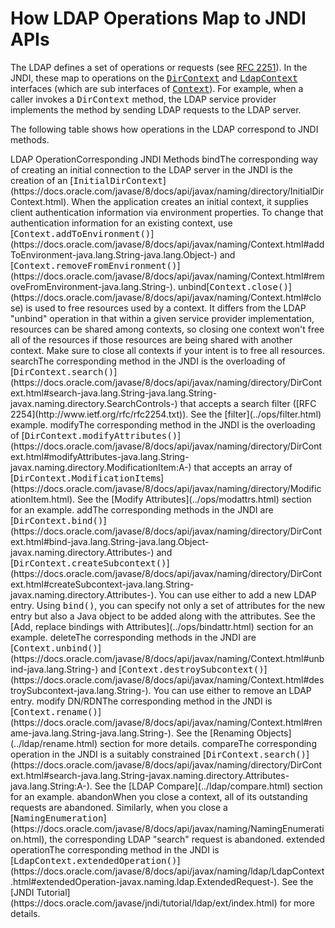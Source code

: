 
# How LDAP Operations Map to JNDI APIs

The LDAP defines a set of operations or requests (see 
[RFC 2251](http://www.ietf.org/rfc/rfc2251.txt)). In the JNDI, these map to operations on the 
[<tt>DirContext</tt>](https://docs.oracle.com/javase/8/docs/api/javax/naming/directory/DirContext.html) and 
[<tt>LdapContext</tt>](https://docs.oracle.com/javase/8/docs/api/javax/naming/ldap/LdapContext.html) interfaces (which are sub interfaces of 
[<tt>Context</tt>](https://docs.oracle.com/javase/8/docs/api/javax/naming/Context.html)). For example, when a caller invokes a <tt>DirContext</tt> method, the LDAP service provider implements the method by sending LDAP requests to the LDAP server.

The following table shows how operations in the LDAP correspond to JNDI methods.
<th id="h1">LDAP Operation</th><th id="h2">Corresponding JNDI Methods</th>
<td headers="h1">bind</td><td headers="h2">The corresponding way of creating an initial connection to the LDAP server in the JNDI is the creation of an [<tt>InitialDirContext</tt>](https://docs.oracle.com/javase/8/docs/api/javax/naming/directory/InitialDirContext.html). When the application creates an initial context, it supplies client authentication information via environment properties. To change that authentication information for an existing context, use [<tt>Context.addToEnvironment()</tt>](https://docs.oracle.com/javase/8/docs/api/javax/naming/Context.html#addToEnvironment-java.lang.String-java.lang.Object-) and [<tt>Context.removeFromEnvironment()</tt>](https://docs.oracle.com/javase/8/docs/api/javax/naming/Context.html#removeFromEnvironment-java.lang.String-).</td>
<td headers="h1">unbind</td><td headers="h2">[<tt>Context.close()</tt>](https://docs.oracle.com/javase/8/docs/api/javax/naming/Context.html#close) is used to free resources used by a context. It differs from the LDAP "unbind" operation in that within a given service provider implementation, resources can be shared among contexts, so closing one context won't free all of the resources if those resources are being shared with another context. Make sure to close all contexts if your intent is to free all resources.</td>
<td headers="h1">search</td><td headers="h2">The corresponding method in the JNDI is the overloading of [<tt>DirContext.search()</tt>](https://docs.oracle.com/javase/8/docs/api/javax/naming/directory/DirContext.html#search-java.lang.String-java.lang.String-javax.naming.directory.SearchControls-) that accepts a search filter ([RFC 2254](http://www.ietf.org/rfc/rfc2254.txt)). See the [filter](../ops/filter.html) example.</td>
<td headers="h1">modify</td><td headers="h2">The corresponding method in the JNDI is the overloading of [<tt>DirContext.modifyAttributes()</tt>](https://docs.oracle.com/javase/8/docs/api/javax/naming/directory/DirContext.html#modifyAttributes-java.lang.String-javax.naming.directory.ModificationItem:A-) that accepts an array of [<tt>DirContext.ModificationItem</tt>s](https://docs.oracle.com/javase/8/docs/api/javax/naming/directory/ModificationItem.html). See the [Modify Attributes](../ops/modattrs.html) section for an example.</td>
<td headers="h1">add</td><td headers="h2">The corresponding methods in the JNDI are [<tt>DirContext.bind()</tt>](https://docs.oracle.com/javase/8/docs/api/javax/naming/directory/DirContext.html#bind-java.lang.String-java.lang.Object-javax.naming.directory.Attributes-) and [<tt>DirContext.createSubcontext()</tt>](https://docs.oracle.com/javase/8/docs/api/javax/naming/directory/DirContext.html#createSubcontext-java.lang.String-javax.naming.directory.Attributes-). You can use either to add a new LDAP entry. Using <tt>bind()</tt>, you can specify not only a set of attributes for the new entry but also a Java object to be added along with the attributes. See the [Add, replace bindings with Attributes](../ops/bindattr.html) section for an example.</td>
<td headers="h1">delete</td><td headers="h2">The corresponding methods in the JNDI are [<tt>Context.unbind()</tt>](https://docs.oracle.com/javase/8/docs/api/javax/naming/Context.html#unbind-java.lang.String-) and [<tt>Context.destroySubcontext()</tt>](https://docs.oracle.com/javase/8/docs/api/javax/naming/Context.html#destroySubcontext-java.lang.String-). You can use either to remove an LDAP entry.</td>
<td headers="h1">modify DN/RDN</td><td headers="h2">The corresponding method in the JNDI is [<tt>Context.rename()</tt>](https://docs.oracle.com/javase/8/docs/api/javax/naming/Context.html#rename-java.lang.String-java.lang.String-). See the [Renaming Objects](../ldap/rename.html) section for more details.</td>
<td headers="h1">compare</td><td headers="h2">The corresponding operation in the JNDI is a suitably constrained [<tt>DirContext.search()</tt>](https://docs.oracle.com/javase/8/docs/api/javax/naming/directory/DirContext.html#search-java.lang.String-javax.naming.directory.Attributes-java.lang.String:A-). See the [LDAP Compare](../ldap/compare.html) section for an example.</td>
<td headers="h1">abandon</td><td headers="h2">When you close a context, all of its outstanding requests are abandoned. Similarly, when you close a [<tt>NamingEnumeration</tt>](https://docs.oracle.com/javase/8/docs/api/javax/naming/NamingEnumeration.html), the corresponding LDAP "search" request is abandoned.</td>
<td headers="h1">extended operation</td><td headers="h2">The corresponding method in the JNDI is [<tt>LdapContext.extendedOperation()</tt>](https://docs.oracle.com/javase/8/docs/api/javax/naming/ldap/LdapContext.html#extendedOperation-javax.naming.ldap.ExtendedRequest-). See the [JNDI Tutorial](https://docs.oracle.com/javase/jndi/tutorial/ldap/ext/index.html) for more details.</td>
